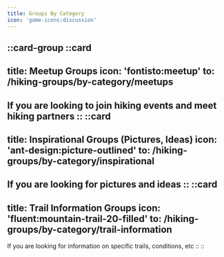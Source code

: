 ```yaml
---
title: Groups By Category
icon: 'game-icons:discussion'
---
```


::card-group
  ::card
  ---
  title: Meetup Groups
  icon: 'fontisto:meetup'
  to: /hiking-groups/by-category/meetups
  ---
  If you are looking to join hiking events and meet hiking partners
  ::
  ::card
  ---
  title: Inspirational Groups (Pictures, Ideas)
  icon: 'ant-design:picture-outlined'
  to: /hiking-groups/by-category/inspirational
  ---
  If you are looking for pictures and ideas
  ::
  ::card
  ---
  title: Trail Information Groups
  icon: 'fluent:mountain-trail-20-filled'
  to: /hiking-groups/by-category/trail-information
  ---
  If you are looking for information on specific trails, conditions, etc
  ::
::